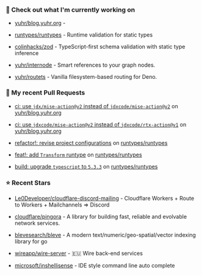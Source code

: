 ### 👷 Check out what I'm currently working on



- [yuhr/blog.yuhr.org](https://github.com/yuhr/blog.yuhr.org) - 

- [runtypes/runtypes](https://github.com/runtypes/runtypes) - Runtime validation for static types

- [colinhacks/zod](https://github.com/colinhacks/zod) - TypeScript-first schema validation with static type inference

- [yuhr/internode](https://github.com/yuhr/internode) - Smart references to your graph nodes.

- [yuhr/routets](https://github.com/yuhr/routets) - Vanilla filesystem-based routing for Deno.

### 🔨 My recent Pull Requests



- [ci: use `jdx/mise-action@v2` instead of `jdxcode/mise-action@v2`](https://github.com/yuhr/blog.yuhr.org/pull/8) on [yuhr/blog.yuhr.org](https://github.com/yuhr/blog.yuhr.org)

- [ci: use `jdxcode/mise-action@v2` instead of `jdxcode/rtx-action@v1`](https://github.com/yuhr/blog.yuhr.org/pull/7) on [yuhr/blog.yuhr.org](https://github.com/yuhr/blog.yuhr.org)

- [refactor!: revise project configurations](https://github.com/runtypes/runtypes/pull/339) on [runtypes/runtypes](https://github.com/runtypes/runtypes)

- [feat!: add `Transform` runtype](https://github.com/runtypes/runtypes/pull/338) on [runtypes/runtypes](https://github.com/runtypes/runtypes)

- [build: upgrade `typescript` to `5.3.3`](https://github.com/runtypes/runtypes/pull/337) on [runtypes/runtypes](https://github.com/runtypes/runtypes)

### ⭐ Recent Stars



- [Le0Developer/cloudflare-discord-mailing](https://github.com/Le0Developer/cloudflare-discord-mailing) - Cloudflare Workers &#43; Route to Workers &#43; Mailchannels =&gt; Discord

- [cloudflare/pingora](https://github.com/cloudflare/pingora) - A library for building fast, reliable and evolvable network services.

- [blevesearch/bleve](https://github.com/blevesearch/bleve) - A modern text/numeric/geo-spatial/vector indexing library for go

- [wireapp/wire-server](https://github.com/wireapp/wire-server) - 🇪🇺 Wire back-end services

- [microsoft/inshellisense](https://github.com/microsoft/inshellisense) - IDE style command line auto complete